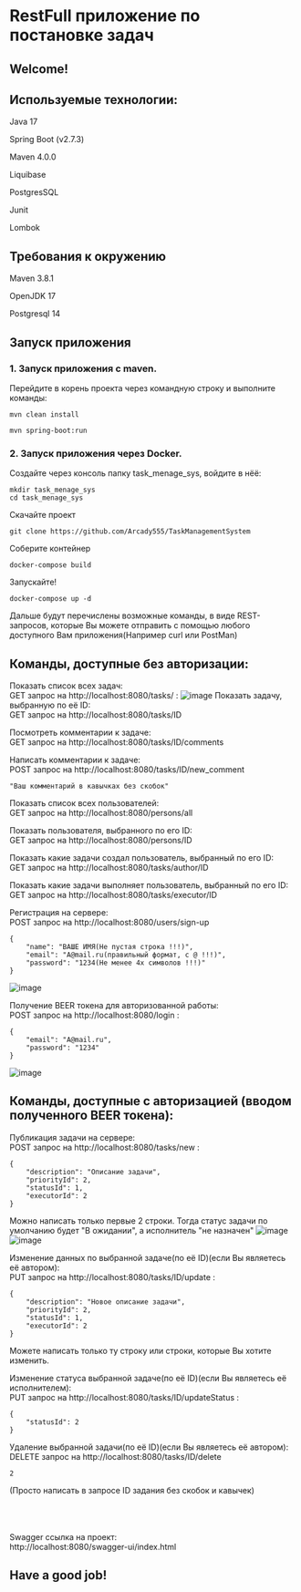 # **RestFull приложение по постановке задач**

## Welcome!


       
## Используемые технологии:

Java 17

Spring Boot (v2.7.3)

Maven 4.0.0

Liquibase 

PostgresSQL

Junit 

Lombok

## Требования к окружению

Maven 3.8.1

OpenJDK 17

Postgresql 14 


## Запуск приложения

### 1. Запуск приложения с maven. 
Перейдите в корень проекта через командную строку и выполните команды:

```
mvn clean install
```

```
mvn spring-boot:run
```

### 2. Запуск приложения  через Docker.
Создайте через консоль папку task_menage_sys, войдите в нёё:

```
mkdir task_menage_sys
cd task_menage_sys 
```

Скачайте проект
```
git clone https://github.com/Arcady555/TaskManagementSystem
```
Соберите контейнер
```
docker-compose build
```
Запускайте!
```
docker-compose up -d
```
Дальше будут перечислены возможные команды, в виде REST-запросов, которые Вы можете отправить с помощью любого доступного Вам приложения(Например curl или PostMan)

## Команды, доступные без авторизации:

Показать список всех задач:<br />
GET запрос на http://localhost:8080/tasks/ :
![image](images/all_tasks.png)
Показать задачу, выбранную по её ID:<br />
GET запрос на http://localhost:8080/tasks/ID

Посмотреть комментарии к задаче:<br />
GET запрос на http://localhost:8080/tasks/ID/comments

Написать комментарии к задаче:<br />
POST запрос на http://localhost:8080/tasks/ID/new_comment
```
"Ваш комментарий в кавычках без скобок"
```
Показать список всех пользователей:<br />
GET запрос на http://localhost:8080/persons/all

Показать пользователя, выбранного по его ID:<br />
GET запрос на http://localhost:8080/persons/ID

Показать какие задачи создал пользователь, выбранный по его ID:<br />
GET запрос на http://localhost:8080/tasks/author/ID

Показать какие задачи выполняет пользователь, выбранный по его ID:<br />
GET запрос на http://localhost:8080/tasks/executor/ID

Регистрация на сервере:<br />
POST запрос на http://localhost:8080/users/sign-up
```
{
    "name": "ВАШЕ ИМЯ(Не пустая строка !!!)",
    "email": "A@mail.ru(правильный формат, с @ !!!)",
    "password": "1234(Не менее 4х символов !!!)"
}
```

![image](images/user_sign_up.png)

Получение BEER токенa для авторизованной работы:<br />
POST запрос на http://localhost:8080/login :
```
{
    "email": "A@mail.ru",
    "password": "1234"
}
```
![image](images/have_beer_token.png)

## Команды, доступные с авторизацией (вводом полученного BEER токенa):

Публикация задачи на сервере:<br />
POST запрос на http://localhost:8080/tasks/new :
```
{
    "description": "Описание задачи",
    "priorityId": 2,
    "statusId": 1,
    "executorId": 2
}
```
Можно написать только первые 2 строки. Тогда статус задачи по умолчанию будет "В ожидании", а исполнитель "не назначен" 
![image](images/new_task_1.png)
![image](images/new_task_2.png)

Изменение данных по выбранной задаче(по её ID)(если Вы являетесь её автором):<br />
PUT запрос на http://localhost:8080/tasks/ID/update :
```
{
    "description": "Новое описание задачи",
    "priorityId": 2,
    "statusId": 1,
    "executorId": 2
}
```
Можете написать только ту строку или строки, которые Вы хотите изменить.

Изменение статуса выбранной задаче(по её ID)(если Вы являетесь её исполнителем):<br />
PUT запрос на http://localhost:8080/tasks/ID/updateStatus :
```
{
    "statusId": 2
}
```
Удаление выбранной задачи(по её ID)(если Вы являетесь её автором):<br />
DELETE запрос на http://localhost:8080/tasks/ID/delete
```
2
```
(Просто написать в запросе ID задания без скобок и кавычек)

<br />
<br />
<br />
Swagger ссылка на проект: <br />
http://localhost:8080/swagger-ui/index.html


## Have a good job!
